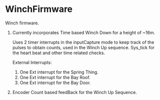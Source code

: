 # WinchFirmware
Winch firmware. 


1. Currently incorporates Time based Winch Down for a height of ~16m.
  
    Uses 2 timer interrupts in the inputCapture mode to keep track of the pulses to obtain counts, used in the Winch Up sequence.
    Sys_tick for the heart beat and other time related checks.
  
    External Interrupts:
    1. One Ext interrupt for the Spring Thing.
    2. One Ext interrupt for the Bay Roof.
    3. One Ext interrupt for the Bay Door.

  
2. Encoder Count based feedBack for the Winch Up Sequence.
